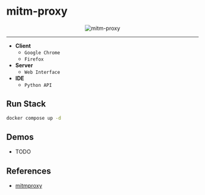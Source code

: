 # mitm-proxy

<p align="center">
  <img src="https://github.com/user-attachments/assets/b9b92583-6315-473e-8e61-5fe11ba51fe8" alt="mitm-proxy"/>
</p>

---

- **Client**
  - `Google Chrome`
  - `Firefox`
- **Server**
  - `Web Interface`
- **IDE**
  - `Python API`
  
## Run Stack
```sh
docker compose up -d
```

## Demos
- TODO

## References
- [mitmproxy](https://mitmproxy.org/)
